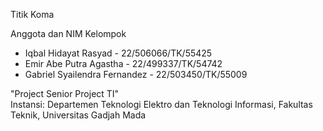 Titik Koma  
  
Anggota dan NIM Kelompok  
- Iqbal Hidayat Rasyad - 22/506066/TK/55425  
- Emir Abe Putra Agastha - 22/499337/TK/54742  
- Gabriel Syailendra Fernandez - 22/503450/TK/55009  
  
"Project Senior Project TI"  
Instansi: Departemen Teknologi Elektro dan Teknologi Informasi, Fakultas Teknik, Universitas Gadjah Mada  

